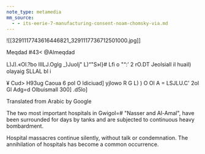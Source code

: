 ```yaml
---
note_type: metamedia
mm_source:
  - - its-eerie-7-manufacturing-consent-noam-chomsky-via.md
---
```


![[3291117743616446821_3291117736712501000.jpg]]

Meqdad #43<
@Almeqdad

L)J).«Ol.?bo IIILJ.Oglg _)Juolj" L)“"S»l}# Lﬁ o "“:’ 2 rO.DT
Jeolsiall il huail) olayaig SLLAL bl i

¥ Cud> H93ug Caoua 6 pol O ldiciuad] yjlowo
R G L) ) O Ol A =
LSJLU.C' 2ol Gl Adg=d Olbuismall 300] .d5lo]

Translated from Arabic by Google

The two most important hospitals in Gwigol=#
"Nasser and Al-Amal", have been surrounded for days
by tanks and are subjected to continuous heavy
bombardment.

Hospital massacres continue silently, without talk or
condemnation. The annihilation of hospitals has
become a common occurrence.

